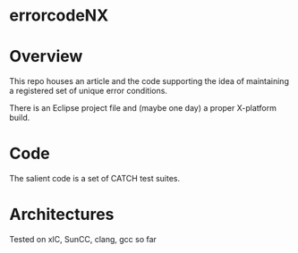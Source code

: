 # errorcodeNX

Overview
========

This repo houses an article and the code supporting the idea of 
maintaining a registered set of unique error conditions.

There is an Eclipse project file and (maybe one day) a proper X-platform build.

Code
===

The salient code is a set of CATCH test suites.

Architectures
=============

Tested on xlC, SunCC, clang, gcc so far
